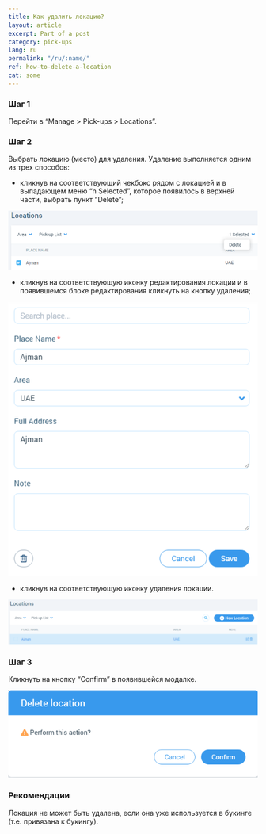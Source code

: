 ```yaml
---
title: Как удалить локацию?
layout: article
excerpt: Part of a post
category: pick-ups
lang: ru
permalink: "/ru/:name/"
ref: how-to-delete-a-location
cat: some
---
```


### **Шаг 1**

Перейти в “Manage > Pick-ups > Locations”.

### **Шаг 2**

Выбрать локацию (место) для удаления. Удаление выполняется одним из трех способов:
- кликнув на соответствующий чекбокс рядом с локацией и в выпадающем меню “n Selected”, которое появилось в верхней части, выбрать пункт “Delete”;

![How_to_delete_a_location1](/assets/images/how_to_delete_a_location1.png)

- кликнув на соответствующую иконку редактирования локации и в появившемся блоке редактирования кликнуть на кнопку удаления;

![How_to_delete_a_location2](/assets/images/how_to_delete_a_location2.png)

- кликнув на соответствующую иконку удаления локации.

![How_to_delete_a_location3](/assets/images/how_to_delete_a_location3.png)

### **Шаг 3**

Кликнуть на кнопку “Confirm” в появившейся модалке.

![How_to_delete_a_location4](/assets/images/how_to_delete_a_location4.png)

### **Рекомендации**

Локация не может быть удалена, если она уже используется в букинге (т.е. привязана к букингу).